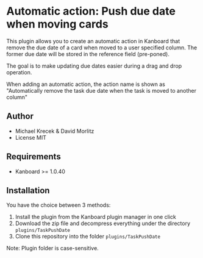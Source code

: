 Automatic action: Push due date when moving cards
=================================================

This plugin allows you to create an automatic action in Kanboard that remove the due date of a card
when moved to a user specified column. The former due date will be stored in the reference field (pre-poned).

The goal is to make updating due dates easier during a drag and drop operation.

When adding an automatic action, the action name is shown as
"Automatically remove the task due date when the task is moved to another column"

Author
------

- Michael Krecek & David Morlitz
- License MIT

Requirements
------------

- Kanboard >= 1.0.40

Installation
------------

You have the choice between 3 methods:

1. Install the plugin from the Kanboard plugin manager in one click
2. Download the zip file and decompress everything under the directory `plugins/TaskPushDate`
3. Clone this repository into the folder `plugins/TaskPushDate`

Note: Plugin folder is case-sensitive.
